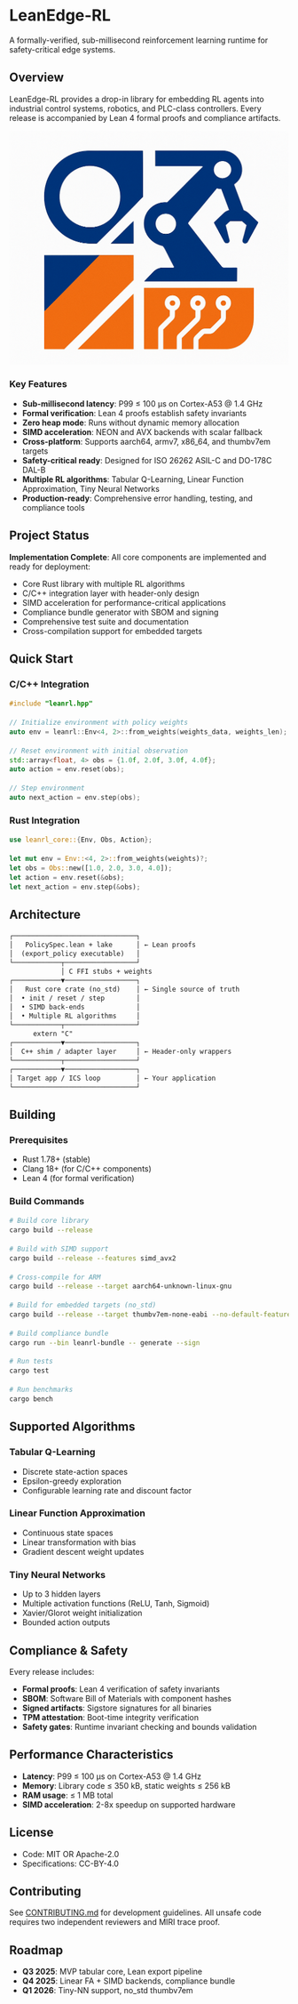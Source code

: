 # LeanEdge-RL

A formally-verified, sub-millisecond reinforcement learning runtime for safety-critical edge systems.

## Overview

LeanEdge-RL provides a drop-in library for embedding RL agents into industrial control systems, robotics, and PLC-class controllers. Every release is accompanied by Lean 4 formal proofs and compliance artifacts.

<p align="center">
  <img src=".github/assets/LeanEdge-RL.png" alt="LeanEdge-RL Logo"/>
</p>

### Key Features

- **Sub-millisecond latency**: P99 ≤ 100 µs on Cortex-A53 @ 1.4 GHz
- **Formal verification**: Lean 4 proofs establish safety invariants
- **Zero heap mode**: Runs without dynamic memory allocation
- **SIMD acceleration**: NEON and AVX backends with scalar fallback
- **Cross-platform**: Supports aarch64, armv7, x86_64, and thumbv7em targets
- **Safety-critical ready**: Designed for ISO 26262 ASIL-C and DO-178C DAL-B
- **Multiple RL algorithms**: Tabular Q-Learning, Linear Function Approximation, Tiny Neural Networks
- **Production-ready**: Comprehensive error handling, testing, and compliance tools

## Project Status

**Implementation Complete**: All core components are implemented and ready for deployment:

- Core Rust library with multiple RL algorithms
- C/C++ integration layer with header-only design
- SIMD acceleration for performance-critical applications
- Compliance bundle generator with SBOM and signing
- Comprehensive test suite and documentation
- Cross-compilation support for embedded targets

## Quick Start

### C/C++ Integration

```cpp
#include "leanrl.hpp"

// Initialize environment with policy weights
auto env = leanrl::Env<4, 2>::from_weights(weights_data, weights_len);

// Reset environment with initial observation
std::array<float, 4> obs = {1.0f, 2.0f, 3.0f, 4.0f};
auto action = env.reset(obs);

// Step environment
auto next_action = env.step(obs);
```

### Rust Integration

```rust
use leanrl_core::{Env, Obs, Action};

let mut env = Env::<4, 2>::from_weights(weights)?;
let obs = Obs::new([1.0, 2.0, 3.0, 4.0]);
let action = env.reset(&obs);
let next_action = env.step(&obs);
```

## Architecture

```
┌───────────────────────────────┐
│   PolicySpec.lean + lake      │ ← Lean proofs
│  (export_policy executable)   │
└────────────┬──────────────────┘
             │ C FFI stubs + weights
┌────────────▼──────────────────┐
│   Rust core crate (no_std)    │ ← Single source of truth
│  • init / reset / step        │
│  • SIMD back-ends             │
│  • Multiple RL algorithms     │
└────────────┬──────────────────┘
      extern "C"
┌────────────▼──────────────────┐
│  C++ shim / adapter layer     │ ← Header-only wrappers
└────────────┬──────────────────┘
┌────────────▼──────────────────┐
│ Target app / ICS loop         │ ← Your application
└───────────────────────────────┘
```

## Building

### Prerequisites

- Rust 1.78+ (stable)
- Clang 18+ (for C/C++ components)
- Lean 4 (for formal verification)

### Build Commands

```bash
# Build core library
cargo build --release

# Build with SIMD support
cargo build --release --features simd_avx2

# Cross-compile for ARM
cargo build --release --target aarch64-unknown-linux-gnu

# Build for embedded targets (no_std)
cargo build --release --target thumbv7em-none-eabi --no-default-features

# Build compliance bundle
cargo run --bin leanrl-bundle -- generate --sign

# Run tests
cargo test

# Run benchmarks
cargo bench
```

## Supported Algorithms

### Tabular Q-Learning

- Discrete state-action spaces
- Epsilon-greedy exploration
- Configurable learning rate and discount factor

### Linear Function Approximation

- Continuous state spaces
- Linear transformation with bias
- Gradient descent weight updates

### Tiny Neural Networks

- Up to 3 hidden layers
- Multiple activation functions (ReLU, Tanh, Sigmoid)
- Xavier/Glorot weight initialization
- Bounded action outputs

## Compliance & Safety

Every release includes:

- **Formal proofs**: Lean 4 verification of safety invariants
- **SBOM**: Software Bill of Materials with component hashes
- **Signed artifacts**: Sigstore signatures for all binaries
- **TPM attestation**: Boot-time integrity verification
- **Safety gates**: Runtime invariant checking and bounds validation

## Performance Characteristics

- **Latency**: P99 ≤ 100 µs on Cortex-A53 @ 1.4 GHz
- **Memory**: Library code ≤ 350 kB, static weights ≤ 256 kB
- **RAM usage**: ≤ 1 MB total
- **SIMD acceleration**: 2-8x speedup on supported hardware

## License

- Code: MIT OR Apache-2.0
- Specifications: CC-BY-4.0

## Contributing

See [CONTRIBUTING.md](CONTRIBUTING.md) for development guidelines. All unsafe code requires two independent reviewers and MIRI trace proof.

## Roadmap

- **Q3 2025**: MVP tabular core, Lean export pipeline
- **Q4 2025**: Linear FA + SIMD backends, compliance bundle
- **Q1 2026**: Tiny-NN support, no_std thumbv7em
